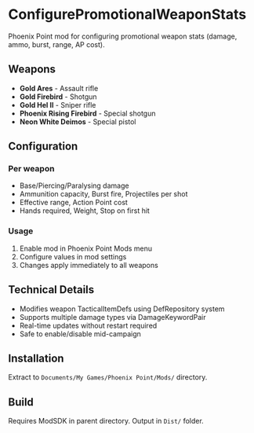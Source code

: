 # ConfigurePromotionalWeaponStats

Phoenix Point mod for configuring promotional weapon stats (damage, ammo, burst, range, AP cost).

## Weapons

- **Gold Ares** - Assault rifle
- **Gold Firebird** - Shotgun  
- **Gold Hel II** - Sniper rifle
- **Phoenix Rising Firebird** - Special shotgun
- **Neon White Deimos** - Special pistol

## Configuration

### Per weapon
- Base/Piercing/Paralysing damage
- Ammunition capacity, Burst fire, Projectiles per shot
- Effective range, Action Point cost
- Hands required, Weight, Stop on first hit

### Usage
1. Enable mod in Phoenix Point Mods menu
2. Configure values in mod settings
3. Changes apply immediately to all weapons

## Technical Details

- Modifies weapon TacticalItemDefs using DefRepository system
- Supports multiple damage types via DamageKeywordPair
- Real-time updates without restart required
- Safe to enable/disable mid-campaign

## Installation

Extract to `Documents/My Games/Phoenix Point/Mods/` directory.

## Build

Requires ModSDK in parent directory. Output in `Dist/` folder.